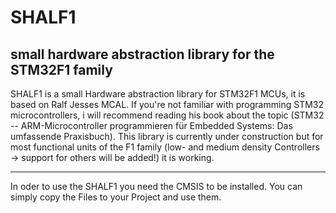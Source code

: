 # SHALF1
small hardware abstraction library for the STM32F1 family
------------------------------------------------------------

SHALF1 is a small Hardware abstraction library for STM32F1 MCUs, it is based on Ralf Jesses MCAL. If you're not familiar with programming STM32 microcontrollers, i will recommend reading his book about the topic (STM32 -- ARM-Microcontroller programmieren für Embedded Systems: Das umfassende Praxisbuch). 
This library is currently under construction but for most functional units of the F1 family (low- and medium density Controllers -> support for others will be added!) it is working.

----------------------------------------------------------
In oder to use the SHALF1 you need the CMSIS to be installed. You can simply copy the Files to your Project and use them. 
